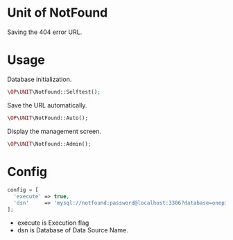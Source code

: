 Unit of NotFound
===

 Saving the 404 error URL.

# Usage

 Database initialization.

```php
\OP\UNIT\NotFound::Selftest();
```

 Save the URL automatically.

```php
\OP\UNIT\NotFound::Auto();
```

 Display the management screen.

```php
\OP\UNIT\NotFound::Admin();
```

# Config

```php
config = [
  'execute' => true,
  'dsn'     => 'mysql://notfound:password@localhost:3306?database=onepiece&charset=utf8',
];
```

 * execute is Execution flag
 * dsn is Database of Data Source Name.
